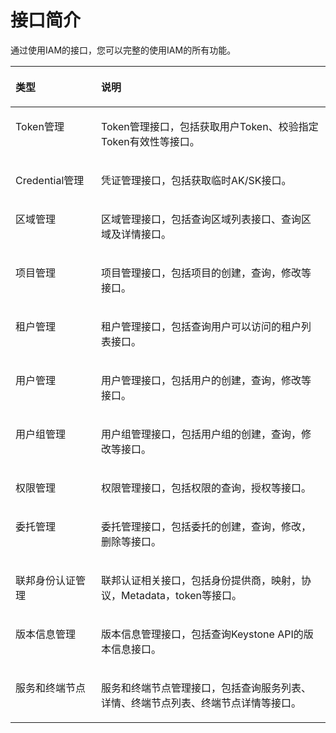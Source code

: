 # 接口简介<a name="ZH-CN_TOPIC_0111180869"></a>

通过使用IAM的接口，您可以完整的使用IAM的所有功能。

<a name="table1577981717153"></a>
<table><thead align="left"><tr id="row16810121712155"><th class="cellrowborder" valign="top" width="27.16%" id="mcps1.1.3.1.1"><p id="p13834717131516"><a name="p13834717131516"></a><a name="p13834717131516"></a>类型</p>
</th>
<th class="cellrowborder" valign="top" width="72.84%" id="mcps1.1.3.1.2"><p id="p3883151714159"><a name="p3883151714159"></a><a name="p3883151714159"></a>说明</p>
</th>
</tr>
</thead>
<tbody><tr id="row12121816153"><td class="cellrowborder" valign="top" width="27.16%" headers="mcps1.1.3.1.1 "><p id="p471418111510"><a name="p471418111510"></a><a name="p471418111510"></a>Token管理</p>
</td>
<td class="cellrowborder" valign="top" width="72.84%" headers="mcps1.1.3.1.2 "><p id="p218111811518"><a name="p218111811518"></a><a name="p218111811518"></a>Token管理接口，包括获取用户Token、校验指定Token有效性等接口。</p>
</td>
</tr>
<tr id="row112051871512"><td class="cellrowborder" valign="top" width="27.16%" headers="mcps1.1.3.1.1 "><p id="p45775100164655"><a name="p45775100164655"></a><a name="p45775100164655"></a>Credential管理</p>
</td>
<td class="cellrowborder" valign="top" width="72.84%" headers="mcps1.1.3.1.2 "><p id="p1836118151518"><a name="p1836118151518"></a><a name="p1836118151518"></a>凭证管理接口，包括获取临时AK/SK接口。</p>
</td>
</tr>
<tr id="row1980621151411"><td class="cellrowborder" valign="top" width="27.16%" headers="mcps1.1.3.1.1 "><p id="p942105114416"><a name="p942105114416"></a><a name="p942105114416"></a>区域管理</p>
</td>
<td class="cellrowborder" valign="top" width="72.84%" headers="mcps1.1.3.1.2 "><p id="p178077117141"><a name="p178077117141"></a><a name="p178077117141"></a>区域管理接口，包括查询区域列表接口、查询区域及详情接口。</p>
</td>
</tr>
<tr id="row17941818161515"><td class="cellrowborder" valign="top" width="27.16%" headers="mcps1.1.3.1.1 "><p id="p10410594417"><a name="p10410594417"></a><a name="p10410594417"></a>项目管理</p>
</td>
<td class="cellrowborder" valign="top" width="72.84%" headers="mcps1.1.3.1.2 "><p id="p171171718191511"><a name="p171171718191511"></a><a name="p171171718191511"></a>项目管理接口，包括项目的创建，查询，修改等接口。</p>
</td>
</tr>
<tr id="row1812216184153"><td class="cellrowborder" valign="top" width="27.16%" headers="mcps1.1.3.1.1 "><p id="p10401053444"><a name="p10401053444"></a><a name="p10401053444"></a>租户管理</p>
</td>
<td class="cellrowborder" valign="top" width="72.84%" headers="mcps1.1.3.1.2 "><p id="p2136171815153"><a name="p2136171815153"></a><a name="p2136171815153"></a>租户管理接口，包括查询用户可以访问的租户列表接口。</p>
</td>
</tr>
<tr id="row41411518121512"><td class="cellrowborder" valign="top" width="27.16%" headers="mcps1.1.3.1.1 "><p id="p20395584413"><a name="p20395584413"></a><a name="p20395584413"></a>用户管理</p>
</td>
<td class="cellrowborder" valign="top" width="72.84%" headers="mcps1.1.3.1.2 "><p id="p176473816168"><a name="p176473816168"></a><a name="p176473816168"></a>用户管理接口，包括用户的创建，查询，修改等接口。</p>
</td>
</tr>
<tr id="row1471005161413"><td class="cellrowborder" valign="top" width="27.16%" headers="mcps1.1.3.1.1 "><p id="p23718510440"><a name="p23718510440"></a><a name="p23718510440"></a>用户组管理</p>
</td>
<td class="cellrowborder" valign="top" width="72.84%" headers="mcps1.1.3.1.2 "><p id="p10145557151217"><a name="p10145557151217"></a><a name="p10145557151217"></a>用户组管理接口，包括用户组的创建，查询，修改等接口。</p>
</td>
</tr>
<tr id="row11725115219411"><td class="cellrowborder" valign="top" width="27.16%" headers="mcps1.1.3.1.1 "><p id="p18725155215416"><a name="p18725155215416"></a><a name="p18725155215416"></a>权限管理</p>
</td>
<td class="cellrowborder" valign="top" width="72.84%" headers="mcps1.1.3.1.2 "><p id="p1672514527416"><a name="p1672514527416"></a><a name="p1672514527416"></a>权限管理接口，包括权限的查询，授权等接口。</p>
</td>
</tr>
<tr id="row18578256741"><td class="cellrowborder" valign="top" width="27.16%" headers="mcps1.1.3.1.1 "><p id="p55784561647"><a name="p55784561647"></a><a name="p55784561647"></a>委托管理</p>
</td>
<td class="cellrowborder" valign="top" width="72.84%" headers="mcps1.1.3.1.2 "><p id="p145785561749"><a name="p145785561749"></a><a name="p145785561749"></a>委托管理接口，包括委托的创建，查询，修改，删除等接口。</p>
</td>
</tr>
<tr id="row1488145918410"><td class="cellrowborder" valign="top" width="27.16%" headers="mcps1.1.3.1.1 "><p id="p08812059642"><a name="p08812059642"></a><a name="p08812059642"></a>联邦身份认证管理</p>
</td>
<td class="cellrowborder" valign="top" width="72.84%" headers="mcps1.1.3.1.2 "><p id="p1388119591149"><a name="p1388119591149"></a><a name="p1388119591149"></a>联邦认证相关接口，包括身份提供商，映射，协议，Metadata，token等接口。</p>
</td>
</tr>
<tr id="row1945622652"><td class="cellrowborder" valign="top" width="27.16%" headers="mcps1.1.3.1.1 "><p id="p204563215512"><a name="p204563215512"></a><a name="p204563215512"></a>版本信息管理</p>
</td>
<td class="cellrowborder" valign="top" width="72.84%" headers="mcps1.1.3.1.2 "><p id="p144561821159"><a name="p144561821159"></a><a name="p144561821159"></a>版本信息管理接口，包括查询Keystone API的版本信息接口。</p>
</td>
</tr>
<tr id="row1331115115516"><td class="cellrowborder" valign="top" width="27.16%" headers="mcps1.1.3.1.1 "><p id="p153125113513"><a name="p153125113513"></a><a name="p153125113513"></a>服务和终端节点</p>
</td>
<td class="cellrowborder" valign="top" width="72.84%" headers="mcps1.1.3.1.2 "><p id="p13316517512"><a name="p13316517512"></a><a name="p13316517512"></a>服务和终端节点管理接口，包括查询服务列表、详情、终端节点列表、终端节点详情等接口。</p>
</td>
</tr>
</tbody>
</table>


